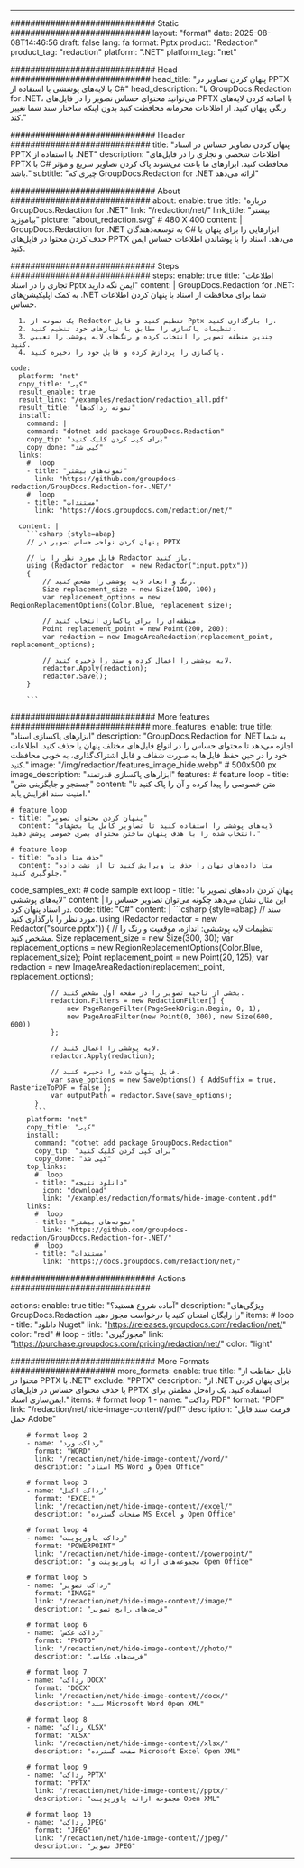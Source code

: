 
---
############################# Static ############################
layout: "format"
date:  2025-08-08T14:46:56
draft: false
lang: fa
format: Pptx
product: "Redaction"
product_tag: "redaction"
platform: ".NET"
platform_tag: "net"

############################# Head ############################
head_title: "پنهان کردن تصاویر در PPTX با لایه‌های پوششی با استفاده از C#"
head_description: "با GroupDocs.Redaction for .NET، می‌توانید محتوای حساس تصویر را در فایل‌های PPTX با اضافه کردن لایه‌های رنگی پنهان کنید. از اطلاعات محرمانه محافظت کنید بدون اینکه ساختار سند شما تغییر کند."

############################# Header ############################
title: "پنهان کردن تصاویر حساس در اسناد PPTX با استفاده از .NET" 
description: "اطلاعات شخصی و تجاری را در فایل‌های PPTX با C# محافظت کنید. ابزارهای ما باعث می‌شوند پاک کردن تصاویر سریع و مؤثر باشد."
subtitle: "چیزی که GroupDocs.Redaction for .NET ارائه می‌دهد" 

############################# About ############################
about:
    enable: true
    title: "درباره GroupDocs.Redaction for .NET"
    link: "/redaction/net/"
    link_title: "بیشتر بیاموزید"
    picture: "about_redaction.svg" # 480 X 400
    content: |
       GroupDocs.Redaction for .NET به توسعه‌دهندگان C# ابزارهایی را برای پنهان یا حذف کردن محتوا در فایل‌های PPTX می‌دهد. اسناد را با پوشاندن اطلاعات حساس ایمن کنید.

############################# Steps ############################
steps:
    enable: true
    title: "اطلاعات تجاری را در اسناد Pptx ایمن نگه دارید"
    content: |
      GroupDocs.Redaction for .NET: به کمک اپلیکیشن‌های .NET شما برای محافظت از اسناد با پنهان کردن اطلاعات حساس.
      
      1. یک نمونه از Redactor تنظیم کنید و فایل Pptx را بارگذاری کنید.
      2. تنظیمات پاکسازی را مطابق با نیازهای خود تنظیم کنید.
      3. چندین منطقه تصویر را انتخاب کرده و رنگ‌های لایه پوششی را تعیین کنید.
      4. پاکسازی را پردازش کرده و فایل خود را ذخیره کنید.
   
    code:
      platform: "net"
      copy_title: "کپی"
      result_enable: true
      result_link: "/examples/redaction/redaction_all.pdf"
      result_title: "نمونه رداکت‌ها"
      install:
        command: |
        command: "dotnet add package GroupDocs.Redaction"
        copy_tip: "برای کپی کردن کلیک کنید"
        copy_done: "کپی شد"
      links:
        #  loop
        - title: "نمونه‌های بیشتر"
          link: "https://github.com/groupdocs-redaction/GroupDocs.Redaction-for-.NET/"
        #  loop
        - title: "مستندات"
          link: "https://docs.groupdocs.com/redaction/net/"
          
      content: |
        ```csharp {style=abap}
        // پنهان کردن نواحی حساس تصویر در PPTX

        // فایل مورد نظر را با Redactor باز کنید.
        using (Redactor redactor  = new Redactor("input.pptx"))
        {
            // رنگ و ابعاد لایه پوششی را مشخص کنید.
            Size replacement_size = new Size(100, 100);
            var replacement_options = new RegionReplacementOptions(Color.Blue, replacement_size);

            // منطقه‌ای را برای پاکسازی انتخاب کنید.
            Point replacement_point = new Point(200, 200);
            var redaction = new ImageAreaRedaction(replacement_point, replacement_options);
            
            // لایه پوششی را اعمال کرده و سند را ذخیره کنید.
            redactor.Apply(redaction);
            redactor.Save();
        }
        
        ```            


############################# More features ############################
more_features:
  enable: true
  title: "ابزارهای پاکسازی اسناد"
  description: "GroupDocs.Redaction for .NET به شما اجازه می‌دهد تا محتوای حساس را در انواع فایل‌های مختلف پنهان یا حذف کنید. اطلاعات خود را در حین حفظ فایل‌ها به صورت شفاف و قابل اشتراک‌گذاری، به خوبی محافظت کنید."
  image: "/img/redaction/features_image_hide.webp" # 500x500 px
  image_description: "ابزارهای پاکسازی قدرتمند"
  features:
    # feature loop
    - title: "جستجو و جایگزینی متن"
      content: "متن خصوصی را پیدا کرده و آن را پاک کنید تا امنیت سند افزایش یابد."

    # feature loop
    - title: "پنهان کردن محتوای تصویر"
      content: "لایه‌های پوششی را استفاده کنید تا تصاویر کامل یا بخش‌های انتخاب شده را با هدف پنهان ساختن محتوای بصری خصوصی پوشش دهید."

    # feature loop
    - title: "حذف متا داده"
      content: "متا داده‌های نهان را حذف یا ویرایش کنید تا از نشت داده جلوگیری کنید."
      
  code_samples_ext:
    # code sample ext loop
    - title: "پنهان کردن داده‌های تصویر با لایه‌های پوششی"
      content: |
        این مثال نشان می‌دهد چگونه می‌توان تصاویر حساس را در اسناد پنهان کرد.
      code:
        title: "C#"
        content: |
          ```csharp {style=abap}
          //  سند مورد نظر را بارگذاری کنید.
          using (Redactor redactor  = new Redactor("source.pptx"))
          {
              // تنظیمات لایه پوششی: اندازه، موقعیت و رنگ را مشخص کنید.
              Size replacement_size = new Size(300, 30);
              var replacement_options = new RegionReplacementOptions(Color.Blue, replacement_size);
              Point replacement_point = new Point(20, 125);
              var redaction = new ImageAreaRedaction(replacement_point, replacement_options);
 
              // بخشی از ناحیه تصویر را در صفحه اول مشخص کنید.
              redaction.Filters = new RedactionFilter[] {
                  new PageRangeFilter(PageSeekOrigin.Begin, 0, 1),
                  new PageAreaFilter(new Point(0, 300), new Size(600, 600))
              };

              // لایه پوششی را اعمال کنید.
              redactor.Apply(redaction);

              // فایل پنهان شده را ذخیره کنید.
              var save_options = new SaveOptions() { AddSuffix = true, RasterizeToPDF = false };
              var outputPath = redactor.Save(save_options);
          }
          ```
        platform: "net"
        copy_title: "کپی"
        install:
          command: "dotnet add package GroupDocs.Redaction"
          copy_tip: "برای کپی کردن کلیک کنید"
          copy_done: "کپی شد"
        top_links:
          #  loop
          - title: "دانلود نتیجه"
            icon: "download"
            link: "/examples/redaction/formats/hide-image-content.pdf"
        links:
          #  loop
          - title: "نمونه‌های بیشتر"
            link: "https://github.com/groupdocs-redaction/GroupDocs.Redaction-for-.NET/"
          #  loop
          - title: "مستندات"
            link: "https://docs.groupdocs.com/redaction/net/"


############################# Actions ############################

actions:
  enable: true
  title: "آماده شروع هستید؟"
  description: "ویژگی‌های GroupDocs.Redaction را رایگان امتحان کنید یا درخواست مجوز دهید"
  items:
    #  loop
    - title: "دانلود Nuget"
      link: "https://releases.groupdocs.com/redaction/net/"
      color: "red"
        #  loop
    - title: "مجوزگیری"
      link: "https://purchase.groupdocs.com/pricing/redaction/net/"
      color: "light"


############################# More Formats #####################
more_formats:
    enable: true
    title: "قابل حفاظت از محتوا در PPTX با .NET"
    exclude: "PPTX"
    description: "از .NET برای پنهان کردن یا حذف محتوای حساس در فایل‌های PPTX استفاده کنید. یک راه‌حل مطمئن برای ایمن‌سازی اسناد."
    items: 
        # format loop 1
        - name: "رداکت PDF"
          format: "PDF"
          link: "/redaction/net/hide-image-content//pdf/"
          description: "فرمت سند قابل حمل Adobe"

        # format loop 2
        - name: "رداکت ورد"
          format: "WORD"
          link: "/redaction/net/hide-image-content//word/"
          description: "اسناد MS Word و Open Office"
          
        # format loop 3
        - name: "رداکت اکسل"
          format: "EXCEL"
          link: "/redaction/net/hide-image-content//excel/"
          description: "صفحات گسترده MS Excel و Open Office"

        # format loop 4
        - name: "رداکت پاورپوینت"
          format: "POWERPOINT"
          link: "/redaction/net/hide-image-content//powerpoint/"
          description: "مجموعه‌های ارائه پاورپوینت و Open Office"

        # format loop 5
        - name: "رداکت تصویر"
          format: "IMAGE"
          link: "/redaction/net/hide-image-content//image/"
          description: "فرمت‌های رایج تصویر"

        # format loop 6
        - name: "رداکت عکس"
          format: "PHOTO"
          link: "/redaction/net/hide-image-content//photo/"
          description: "فرمت‌های عکاسی"

        # format loop 7
        - name: "رداکت DOCX"
          format: "DOCX"
          link: "/redaction/net/hide-image-content//docx/"
          description: "سند Microsoft Word Open XML"
          
        # format loop 8
        - name: "رداکت XLSX"
          format: "XLSX"
          link: "/redaction/net/hide-image-content//xlsx/"
          description: "صفحه گسترده Microsoft Excel Open XML"
          
        # format loop 9
        - name: "رداکت PPTX"
          format: "PPTX"
          link: "/redaction/net/hide-image-content//pptx/"
          description: "مجموعه ارائه پاورپوینت Open XML"

        # format loop 10
        - name: "رداکت JPEG"
          format: "JPEG"
          link: "/redaction/net/hide-image-content//jpeg/"
          description: "تصویر JPEG"


---